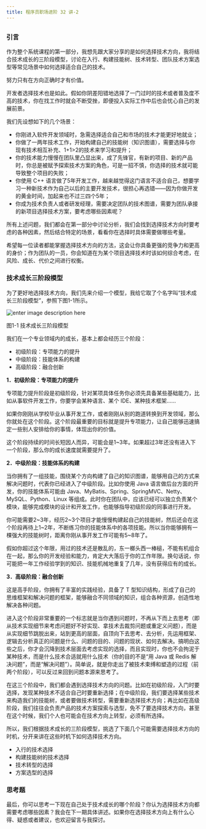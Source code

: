 ```yaml
---
title: 程序员职场进阶 32 讲-2
---
```

<article id="topicContainer" class="column_content"><h2 class="topic_title"></h2><div><h3 id="">引言</h3>
<p>作为整个系统课程的第一部分，我想先跟大家分享的是如何选择技术方向，我将结合技术成长的三阶段模型，讨论在入行、构建技能树、技术转型、团队技术方案选型等常见场景中如何选择适合自己的技术。</p>
<p>努力只有在方向正确时才有价值。</p>
<p>开发者选择技术也是如此。假如你阴差阳错地选择了一门过时的技术或者普及度不高的技术，你在找工作时就会不断受挫，即便投入实际工作中后也会忧心自己的发展前景。</p>
<p>我们先设想如下的几个场景：</p>
<ul>
<li>你刚进入软件开发领域时，急需选择适合自己和市场的技术才能更好地就业；</li>
<li>你做了一两年技术工作，开始构建自己的技能树（知识图谱），需要选择与你现有技术相互补充、1+1&gt;2的技术来学习和提升；</li>
<li>你的技术能力慢慢在团队里凸显出来，成了先锋官，有新的项目、新的产品时，你总是被赋予探索技术方案的角色，可是一招不慎，你选择的技术就可能导致整个项目的失败；</li>
<li>你使用 C++ 语言做了5年开发工作，越来越觉得这门语言不适合自己，想要学习一种新技术作为自己以后的主要开发技术，很担心再选错——因为你做开发的黄金时间，加起来也不过三四个5年；</li>
<li>你成为技术负责人或者研发经理，需要决定团队的技术图谱，需要为团队承接的新项目选择技术方案，要考虑哪些因素呢？</li>
</ul>
<p>所有上述问题，我们都会在第一部分中讨论分析，我们会找到选择技术方向时要考虑的各种因素，然后结合特定的场景，看看你在选择时具体需要做哪些考量。</p>
<p>希望每一位读者都能掌握选择技术方向的方法，这会让你具备更强的竞争力和更高的身价；作为团队的一员，你会知道在为某个项目选择技术时该如何综合考虑，在风险、成长、代价之间进行权衡。</p>
<h3 id="-1">技术成长三阶段模型</h3>
<p>为了更好地选择技术方向，我们先来介绍一个模型，我给它取了个名字叫“技术成长三阶段模型”，参照下图1-1所示。</p>
<p><img src="http://images.gitbook.cn/5e606a60-e63d-11e7-bfad-cfcaac96d8d5" alt="enter image description here" /></p>
<p>图1-1 技术成长三阶段模型</p>
<p>我们在一个专业领域内的成长，基本上都会经历三个阶段：</p>
<ul>
<li>初级阶段：专项能力的提升</li>
<li>中级阶段：技能体系的构建</li>
<li>高级阶段：融合创新</li>
</ul>
<p><strong>1．初级阶段：专项能力的提升</strong></p>
<p>专项能力提升阶段是初级阶段，针对某项具体任务你必须先具备某些基础能力，比如从事软件开发工作，你要学会某种语言、某个 IDE、某种技术框架……</p>
<p>如果你刚刚从学校毕业从事开发工作，或者刚刚从别的跑道转换到开发领域，那么你就处在这个阶段。这个阶段最重要的目标就是提升专项能力，让自己能够迅速搞定一些别人安排给你的事情，体现出你的价值。</p>
<p>这个阶段持续的时间长短因人而异，可能会是1~3年。如果超过3年还没有进入下一个阶段，那么你的成长速度就需要提升了。</p>
<p><strong>2．中级阶段：技能体系的构建</strong></p>
<p>当你拥有了一组技能，围绕某个方向构建了自己的知识图谱，能够用自己的方式来解决问题时，代表你已经进入了中级阶段。比如你使用 Java 语言做后台方面的开发，你的技能体系可能由 Java、MyBatis、Spring、SpringMVC、Netty、MySQL、Python、Linux 等组成。此时你在团队中，应该已经可以独立负责某个模块，能够完成模块的设计和开发工作，也能够指导初级阶段的同事进行开发。</p>
<p>你可能需要2~3年，经历2~3个项目才能慢慢构建起自己的技能树，然后还会在这个阶段再待上1~2年，不断练习你的技能体系中的各项技能。所以当你能够拥有一棵强大的技能树时，距离你刚从事开发工作可能有5~8年了。</p>
<p>假如你超过这个年限，用过的技术还是散乱的，东一榔头西一棒槌，不能有机组合在一起，那么你的开发经验和能力，肯定大大落后于你的工作年限。换句话说，你可能把一年工作经验学到的知识、技能机械地重复了几年，没有获得应有的成长。</p>
<p><strong>3．高级阶段：融合创新</strong></p>
<p>这是高手阶段，你拥有了丰富的实践经验，具备了 T 型知识结构，形成了自己的思维框架和解决问题的框架，能够融合不同领域的知识，组合各种资源，创造性地解决各种问题。</p>
<p>进入这个阶段非常重要的一个标志就是当你遇到问题时，不再从下而上去思考（即从技术实现细节来考虑问题好不好实现、拿技术去裁剪问题或重定义问题），而是从实现细节跳脱出来，站到更高的层面，自顶向下去思考、去分析，先运用框架、逻辑去分析真正的问题是什么、问题的目的、问题的现状、如何去解决。搞明白这些之后，你才会沉降到技术层面去考虑实现的选择，而且实现时，你也不会拘泥于某种技术，而是什么技术合适就用什么技术（你的目的不是“用 Java 或 Redis 解决问题”，而是“解决问题”）。简单说，就是你走出了被技术束缚和塑造的过程（前两个阶段），可以反过来回到问题本源来思考了。</p>
<p>在这三个阶段中，我们都会遇到选择技术方向的问题。比如在初级阶段，入门时要选择，发现某种技术不适合自己时要重新选择；在中级阶段，我们要选择某些技术来构造我们的技能树，或者要做技术转型，需要重新选择技术方向；再比如在高级阶段，我们往往会负责产品的技术方案探索与选型，免不了要选择技术方向，甚至在这个时候，我们个人也可能会在技术方向上转型，必须有所选择。</p>
<p>所以，我们根据技术成长的三阶段模型，挑选了下面几个可能需要选择技术方向的时机，分开来讲在这些时机下如何选择技术方向。</p>
<ul>
<li>入行的技术选择</li>
<li>构建技能树的技术选择</li>
<li>技术转型的选择</li>
<li>方案选型的选择</li>
</ul>
<h3 id="-2">思考题</h3>
<p>最后，你可以思考一下现在自己处于技术成长的哪个阶段？你认为选择技术方向都需要考虑哪些因素？我会在下一期具体讲述。如果你在选择技术方向上有什么心得、疑惑或者建议，也欢迎留言与我探讨。</p></div></article>